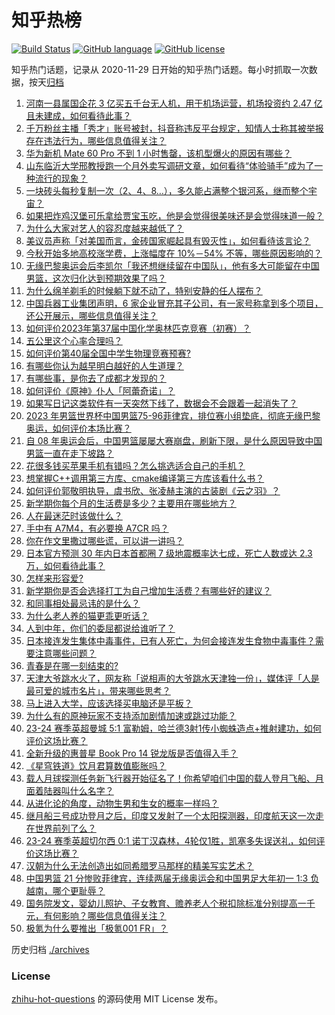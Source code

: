 # 知乎热榜
[![Build Status](https://github.com/ToWeLong/zhihu-hot-questions/workflows/CI/badge.svg)](https://github.com/ToWeLong/zhihu-hot-questions/actions)
[![GitHub language](https://img.shields.io/badge/language-golang-orange.svg)](https://golang.org/)
[![GitHub license](https://img.shields.io/github/license/ToWeLong/zhihu-hot-questions)](https://github.com/ToWeLong/zhihu-hot-questions/blob/main/LICENSE)

知乎热门话题，记录从 2020-11-29 日开始的知乎热门话题。每小时抓取一次数据，按天[归档](./archives)

<!-- BEGIN -->

1. [河南一县属国企花 3 亿买五千台无人机，用于机场运营，机场投资约 2.47 亿且未建成，如何看待此事？](https://www.zhihu.com/question/620188614)
1. [千万粉丝主播「秀才」账号被封，抖音称违反平台规定，知情人士称其被举报存在违法行为，哪些信息值得关注？](https://www.zhihu.com/question/620299876)
1. [华为新机 Mate 60 Pro 不到 1 小时售罄，该机型爆火的原因有哪些？](https://www.zhihu.com/question/619687672)
1. [山东临沂大学邢教授跑一个月外卖写调研文章，如何看待“体验骑手”成为了一种流行的现象？](https://www.zhihu.com/question/620188761)
1. [一块砖头每秒复制一次（2、4、8…），多久能占满整个银河系，继而整个宇宙？](https://www.zhihu.com/question/51021740)
1. [如果把炸鸡汉堡可乐拿给贾宝玉吃，他是会觉得很美味还是会觉得味道一般？](https://www.zhihu.com/question/620184481)
1. [为什么大家对艺人的容忍度越来越低了？](https://www.zhihu.com/question/620246302)
1. [美议员声称「对美国而言，金砖国家崛起具有毁灭性」，如何看待该言论？](https://www.zhihu.com/question/620262066)
1. [今秋开始多地高校涨学费，上涨幅度在 10%－54% 不等，哪些原因影响的？](https://www.zhihu.com/question/620355445)
1. [无缘巴黎奥运会后李凯尔「我还想继续留在中国队」，他有多大可能留在中国男篮，这次归化达到预期效果了吗？](https://www.zhihu.com/question/620303341)
1. [为什么绵羊剃毛的时候躺下就不动了，特别安静的任人摆布？](https://www.zhihu.com/question/619607723)
1. [中国兵器工业集团声明，6 家企业冒充其子公司，有一家号称拿到多个项目，还公开展示，哪些信息值得关注？](https://www.zhihu.com/question/620270399)
1. [如何评价2023年第37届中国化学奥林匹克竞赛（初赛）？](https://www.zhihu.com/question/619970425)
1. [五公里这个心率合理吗？](https://www.zhihu.com/question/596243905)
1. [如何评价第40届全国中学生物理竞赛预赛?](https://www.zhihu.com/question/620253727)
1. [有哪些你认为越早明白越好的人生道理？](https://www.zhihu.com/question/54244634)
1. [有哪些事，是你去了成都才发现的？](https://www.zhihu.com/question/429246418)
1. [如何评价《原神》仆人「阿蕾奇诺」？](https://www.zhihu.com/question/619652143)
1. [如果写日记这类软件有一天突然下线了，数据会不会跟着一起消失了？](https://www.zhihu.com/question/620020230)
1. [2023 年男篮世界杯中国男篮75-96菲律宾，排位赛小组垫底，彻底无缘巴黎奥运，如何评价本场比赛？](https://www.zhihu.com/question/620299149)
1. [自 08 年奥运会后，中国男篮屡屡大赛崩盘，刷新下限，是什么原因导致中国男篮一直在走下坡路？](https://www.zhihu.com/question/620302963)
1. [花很多钱买苹果手机有错吗？怎么挑选适合自己的手机？](https://www.zhihu.com/question/619406754)
1. [想掌握C++调用第三方库、cmake编译第三方库该看什么书？](https://www.zhihu.com/question/612613266)
1. [如何评价郭敬明执导，虞书欣、张凌赫主演的古装剧《云之羽》？](https://www.zhihu.com/question/620307429)
1. [新学期你每个月的生活费是多少？主要用在哪些地方？](https://www.zhihu.com/question/620019601)
1. [人在最迷茫时该做什么？](https://www.zhihu.com/question/595521100)
1. [手中有 A7M4，有必要换 A7CR 吗？](https://www.zhihu.com/question/619752640)
1. [你在作文里撒过哪些谎，可以讲一讲吗？](https://www.zhihu.com/question/579124700)
1. [日本官方预测 30 年内日本首都圈 7 级地震概率达七成，死亡人数或达 2.3 万，如何看待此事？](https://www.zhihu.com/question/620249676)
1. [怎样来形容爱?](https://www.zhihu.com/question/615635016)
1. [新学期你是否会选择打工为自己增加生活费？有哪些好的建议？](https://www.zhihu.com/question/620019842)
1. [和同事相处最忌讳的是什么？](https://www.zhihu.com/question/294492493)
1. [为什么老人养的猫更乖更听话？](https://www.zhihu.com/question/536877898)
1. [人到中年，你们的委屈都说给谁听了？](https://www.zhihu.com/question/619837847)
1. [日本接连发生集体中毒事件，已有人死亡，为何会接连发生食物中毒事件？需要注意哪些问题？](https://www.zhihu.com/question/620273349)
1. [青春是在哪一刻结束的?](https://www.zhihu.com/question/312025216)
1. [天津大爷跳水火了，网友称「说相声的大爷跳水天津独一份」，媒体评「人是最可爱的城市名片」，带来哪些思考？](https://www.zhihu.com/question/620247623)
1. [马上进入大学，应该选择买电脑还是平板？](https://www.zhihu.com/question/619476936)
1. [为什么有的原神玩家不支持添加剧情加速或跳过功能？](https://www.zhihu.com/question/620203244)
1. [23-24 赛季英超曼城 5:1 富勒姆，哈兰德3射1传小蜘蛛造点+推射建功，如何评价这场比赛？](https://www.zhihu.com/question/620302115)
1. [全新升级的惠普星 Book Pro 14 锐龙版是否值得入手？](https://www.zhihu.com/question/620282717)
1. [《星穹铁道》饮月君算数值膨胀吗？](https://www.zhihu.com/question/620305162)
1. [载人月球探测任务新飞行器开始征名了！你希望咱们中国的载人登月飞船、月面着陆器叫什么名字？](https://www.zhihu.com/question/620007629)
1. [从进化论的角度，动物生男和生女的概率一样吗？](https://www.zhihu.com/question/619824726)
1. [继月船三号成功登月之后，印度又发射了一个太阳探测器，印度航天这一次走在世界前列了么？](https://www.zhihu.com/question/620287669)
1. [23-24 赛季英超切尔西 0:1 诺丁汉森林，4轮仅1胜，凯塞多失误送礼，如何评价这场比赛？](https://www.zhihu.com/question/620302107)
1. [汉朝为什么无法创造出如同希腊罗马那样的精美写实艺术？](https://www.zhihu.com/question/613192578)
1. [中国男篮 21 分惨败菲律宾，连续两届无缘奥运会和中国男足大年初一 1:3 负越南，哪个更耻辱？](https://www.zhihu.com/question/620304933)
1. [国务院发文，婴幼儿照护、子女教育、赡养老人个税扣除标准分别提高一千元，有何影响？哪些信息值得关注？](https://www.zhihu.com/question/620011078)
1. [极氪为什么要推出「极氪001 FR」？](https://www.zhihu.com/question/620189975)

<!-- END -->

历史归档 [./archives](./archives)


### License
[zhihu-hot-questions](https://github.com/towelong/zhihu-hot-questions) 的源码使用 MIT License 发布。